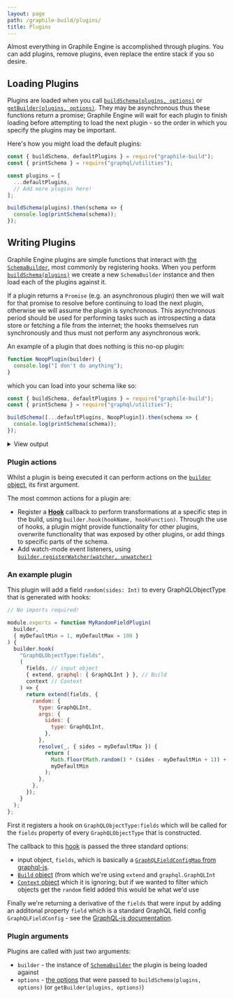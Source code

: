 ```yaml
---
layout: page
path: /graphile-build/plugins/
title: Plugins
---
```


<p class="intro">
Almost everything in Graphile Engine is accomplished through plugins. You can
add plugins, remove plugins, even replace the entire stack if you so desire.
</p>

## Loading Plugins

Plugins are loaded when you call [`buildSchema(plugins, options)`](/graphile-build/graphile-build/#buildschemaplugins-options) or
[`getBuilder(plugins, options)`](/graphile-build/graphile-build/#getbuilderplugins-options). They
may be asynchronous thus these functions return a promise; Graphile Engine will
wait for each plugin to finish loading before attempting to load the next
plugin - so the order in which you specify the plugins may be important.

Here's how you might load the default plugins:

```js
const { buildSchema, defaultPlugins } = require("graphile-build");
const { printSchema } = require("graphql/utilities");

const plugins = [
  ...defaultPlugins,
  // Add more plugins here!
];

buildSchema(plugins).then(schema => {
  console.log(printSchema(schema));
});
```

## Writing Plugins

Graphile Engine plugins are simple functions that interact with [the
`SchemaBuilder`](/graphile-build/schema-builder/), most commonly by registering
hooks. When you perform
[`buildSchema(plugins)`](/graphile-build/graphile-build/) we create a new
`SchemaBuilder` instance and then load each of the plugins against it.

If a plugin returns a `Promise` (e.g. an asynchronous plugin) then we will wait
for that promise to resolve before continuing to load the next plugin,
otherwise we will assume the plugin is synchronous. This asynchronous period
should be used for performing tasks such as introspecting a data store or
fetching a file from the internet; the hooks themselves run synchronously and
thus must not perform any asynchronous work.

An example of a plugin that does nothing is this no-op plugin:

```js
function NoopPlugin(builder) {
  console.log("I don't do anything");
}
```

which you can load into your schema like so:

```js
const { buildSchema, defaultPlugins } = require("graphile-build");
const { printSchema } = require("graphql/utilities");

buildSchema([...defaultPlugins, NoopPlugin]).then(schema => {
  console.log(printSchema(schema));
});
```

<details>
<summary>View output</summary>

```graphql
I don't do anything
# An object with a globally unique `ID`.
interface Node {
  # A globally unique identifier. Can be used in various places throughout the system to identify this single value.
  id: ID!
}

# The root query type which gives access points into the data universe.
type Query implements Node {
  # Exposes the root query type nested one level down. This is helpful for Relay 1
  # which can only query top level fields if they are in a particular form.
  query: Query!

  # The root query type must be a `Node` to work well with Relay 1 mutations. This just resolves to `query`.
  id: ID!

  # Fetches an object given its globally unique `ID`.
  node(
    # The globally unique `ID`.
    id: ID!
  ): Node
}
```

</details>

### Plugin actions

Whilst a plugin is being executed it can perform actions on the [`builder`
object](/graphile-build/schema-builder/), its first argument.

The most common actions for a plugin are:

- Register a [**Hook**](/graphile-build/hooks/) callback to perform transformations at a specific step in the build, using `builder.hook(hookName, hookFunction)`.
  Through the use of hooks, a plugin might provide functionality for other plugins, overwrite functionality that was exposed by other plugins,
  or add things to specific parts of the schema.
- Add watch-mode event listeners, using [`builder.registerWatcher(watcher, unwatcher)`](/graphile-build/schema-builder/#registerwatcherwatcher-unwatcher)

### An example plugin

This plugin will add a field `random(sides: Int)` to every GraphQLObjectType that is generated with hooks:

```js
// No imports required!

module.exports = function MyRandomFieldPlugin(
  builder,
  { myDefaultMin = 1, myDefaultMax = 100 }
) {
  builder.hook(
    "GraphQLObjectType:fields",
    (
      fields, // input object
      { extend, graphql: { GraphQLInt } }, // Build
      context // Context
    ) => {
      return extend(fields, {
        random: {
          type: GraphQLInt,
          args: {
            sides: {
              type: GraphQLInt,
            },
          },
          resolve(_, { sides = myDefaultMax }) {
            return (
              Math.floor(Math.random() * (sides - myDefaultMin + 1)) +
              myDefaultMin
            );
          },
        },
      });
    }
  );
};
```

First it registers a hook on `GraphQLObjectType:fields` which will be called
for the `fields` property of every `GraphQLObjectType` that is constructed.

The callback to this [hook](/graphile-build/hooks/) is passed the three standard options:

- input object, `fields`, which is basically a [`GraphQLFieldConfigMap` from graphql-js](http://graphql.org/graphql-js/type/#graphqlobjecttype).
- [`Build` object](/graphile-build/build-object/) (from which we're using `extend` and `graphql.GraphQLInt`
- [`Context` object](/graphile-build/context-object/) which it is ignoring; but if we wanted to filter which objects get the `random` field added this would be what we'd use

Finally we're returning a derivative of the `fields` that were input by adding
an additonal property `field` which is a standard GraphQL field config
`GraphQLFieldConfig` - see the [GraphQL-js
documentation](http://graphql.org/graphql-js/type/#graphqlobjecttype).

### Plugin arguments

Plugins are called with just two arguments:

- `builder` - the instance of [`SchemaBuilder`](/graphile-build/graphile-build/) the plugin is being loaded against
- `options` - [the options](/graphile-build/plugin-options/) that were passed to `buildSchema(plugins, options)` (or `getBuilder(plugins, options)`)
